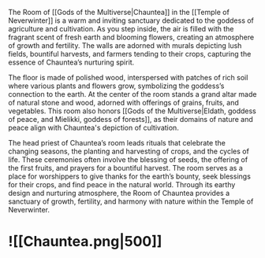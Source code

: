 The Room of [[Gods of the Multiverse|Chauntea]] in the [[Temple of Neverwinter]] is a warm and inviting sanctuary dedicated to the goddess of agriculture and cultivation. As you step inside, the air is filled with the fragrant scent of fresh earth and blooming flowers, creating an atmosphere of growth and fertility. The walls are adorned with murals depicting lush fields, bountiful harvests, and farmers tending to their crops, capturing the essence of Chauntea’s nurturing spirit.

The floor is made of polished wood, interspersed with patches of rich soil where various plants and flowers grow, symbolizing the goddess’s connection to the earth. At the center of the room stands a grand altar made of natural stone and wood, adorned with offerings of grains, fruits, and vegetables. This room also honors [[Gods of the Multiverse|Eldath, goddess of peace, and Mielikki, goddess of forests]], as their domains of nature and peace align with Chauntea's depiction of cultivation.

The head priest of Chauntea’s room leads rituals that celebrate the changing seasons, the planting and harvesting of crops, and the cycles of life. These ceremonies often involve the blessing of seeds, the offering of the first fruits, and prayers for a bountiful harvest. The room serves as a place for worshippers to give thanks for the earth’s bounty, seek blessings for their crops, and find peace in the natural world. Through its earthy design and nurturing atmosphere, the Room of Chauntea provides a sanctuary of growth, fertility, and harmony with nature within the Temple of Neverwinter.
# ![[Chauntea.png|500]]